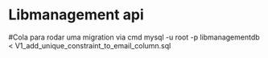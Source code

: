 # Libmanagement api

#Cola para rodar uma migration via cmd mysql -u root -p libmanagementdb < V1_add_unique_constraint_to_email_column.sql